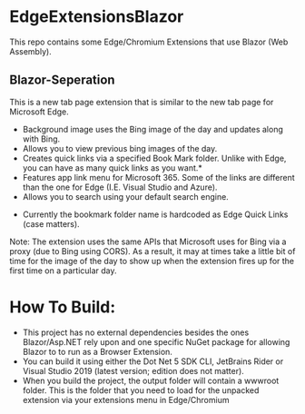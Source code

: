 # EdgeExtensionsBlazor
This repo contains some Edge/Chromium Extensions that use Blazor (Web Assembly).

## Blazor-Seperation
This is a new tab page extension that is similar to the new tab page for Microsoft Edge. 
- Background image uses the Bing image of the day and updates along with Bing.
- Allows you to view previous bing images of the day.
- Creates quick links via a specified Book Mark folder. Unlike with Edge, you can have as many quick links as you want.*
- Features app link menu for Microsoft 365. Some of the links are different than the one for Edge (I.E. Visual Studio and Azure).
- Allows you to search using your default search engine.

* Currently the bookmark folder name is hardcoded as Edge Quick Links (case matters). 

Note:  The extension uses the same APIs that Microsoft uses for Bing via a proxy (due to Bing using CORS). As a result, it may at times take a little bit of time for the image of the day to show up when the extension fires up for the first time on a particular day. 

# How To Build:

- This project has no external dependencies besides the ones Blazor/Asp.NET rely upon and one specific NuGet package for allowing Blazor to to run as a Browser Extension.
- You can build it using either the Dot Net 5 SDK CLI, JetBrains Rider or Visual Studio 2019 (latest version; edition does not matter).
- When you build the project, the output folder will contain a wwwroot folder. This is the folder that you need to load for the unpacked extension via your extensions menu in Edge/Chromium
